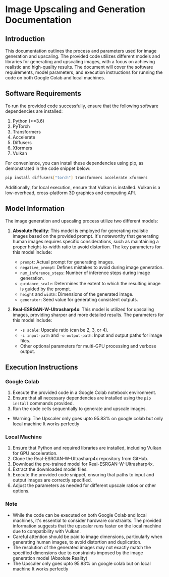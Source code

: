 # Image Upscaling and Generation Documentation

## Introduction
This documentation outlines the process and parameters used for image generation and upscaling. The provided code utilizes different models and libraries for generating and upscaling images, with a focus on achieving realistic and high-quality results. The document will cover the software requirements, model parameters, and execution instructions for running the code on both Google Colab and local machines.

## Software Requirements
To run the provided code successfully, ensure that the following software dependencies are installed:

1. Python (>=3.6)
2. PyTorch
3. Transformers
4. Accelerate
5. Diffusers
6. Xformers
7. Vulkan 

For convenience, you can install these dependencies using pip, as demonstrated in the code snippet below:

```bash
pip install diffusers["torch"] transformers accelerate xformers
```

Additionally, for local execution, ensure that Vulkan is installed. Vulkan is a low-overhead, cross-platform 3D graphics and computing API.

## Model Information
The image generation and upscaling process utilize two different models:

1. **Absolute Reality**: This model is employed for generating realistic images based on the provided prompt. It's noteworthy that generating human images requires specific considerations, such as maintaining a proper height-to-width ratio to avoid distortion. The key parameters for this model include:
   - `prompt`: Actual prompt for generating images.
   - `negative_prompt`: Defines mistakes to avoid during image generation.
   - `num_inference_steps`: Number of inference steps during image generation.
   - `guidance_scale`: Determines the extent to which the resulting image is guided by the prompt.
   - `height` and `width`: Dimensions of the generated image.
   - `generator`: Seed value for generating consistent outputs.

2. **Real-ESRGAN-W-Ultrasharp4x**: This model is utilized for upscaling images, providing sharper and more detailed results. The parameters for this model include:
   - `-s scale`: Upscale ratio (can be 2, 3, or 4).
   - `-i input-path` and `-o output-path`: Input and output paths for image files.
   - Other optional parameters for multi-GPU processing and verbose output.

## Execution Instructions
### Google Colab
1. Execute the provided code in a Google Colab notebook environment.
2. Ensure that all necessary dependencies are installed using the `pip install` commands provided.
3. Run the code cells sequentially to generate and upscale images.
- Warning: The Upscaler only goes upto 95.83% on google colab but only local machine It works perfectly 
### Local Machine
1. Ensure that Python and required libraries are installed, including Vulkan for GPU acceleration.
2. Clone the Real-ESRGAN-W-Ultrasharp4x repository from GitHub.
3. Download the pre-trained model for Real-ESRGAN-W-Ultrasharp4x.
4. Extract the downloaded model files.
5. Execute the provided code snippet, ensuring that paths to input and output images are correctly specified.
6. Adjust the parameters as needed for different upscale ratios or other options.

### Note
- While the code can be executed on both Google Colab and local machines, it's essential to consider hardware constraints. The provided information suggests that the upscaler runs faster on the local machine due to compatibility with Vulkan.
- Careful attention should be paid to image dimensions, particularly when generating human images, to avoid distortion and duplication.
- The resolution of the generated images may not exactly match the specified dimensions due to constraints imposed by the image generation model (Absolute Reality)
- The Upscaler only goes upto 95.83% on google colab but on local machine It works
perfectly 
